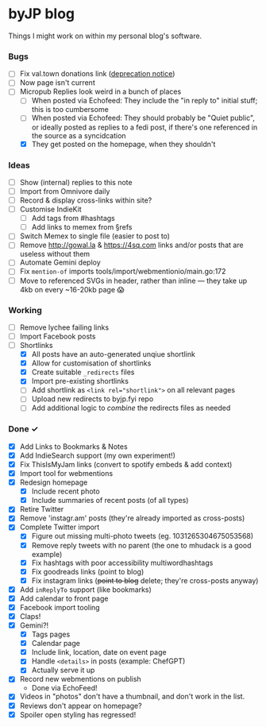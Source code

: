 # byJP blog

Things I might work on within my personal blog's software.

### Bugs

- [ ] Fix val.town donations link ([deprecation notice](https://docs.val.town/api/run/))
- [ ] Now page isn't current
- [ ] Micropub Replies look weird in a bunch of places
  - [ ] When posted via Echofeed: They include the "in reply to" initial stuff; this is too cumbersome
  - [ ] When posted via Echofeed: They should probably be "Quiet public", or ideally posted as replies to a fedi post, if there's one referenced in the source as a syncidcation
  - [x] They get posted on the homepage, when they shouldn't

### Ideas

- [ ] Show (internal) replies to this note
- [ ] Import from Omnivore daily  
- [ ] Record & display cross-links within site?
- [ ] Customise IndieKit
  - [ ] Add tags from #hashtags
  - [ ] Add links to memex from §refs
- [ ] Switch Memex to single file (easier to post to)
- [ ] Remove http://gowal.la & https://4sq.com links and/or posts that are useless without them
- [ ] Automate Gemini deploy
- [ ] Fix `mention-of` imports tools/import/webmentionio/main.go:172
- [ ] Move to referenced SVGs in header, rather than inline — they take up 4kb on every ~16-20kb page 😱

### Working

- [ ] Remove lychee failing links
- [ ] Import Facebook posts
- [ ] Shortlinks
  - [x] All posts have an auto-generated unqiue shortlink
  - [x] Allow for customisation of shortlinks
  - [x] Create suitable `_redirects` files
  - [x] Import pre-existing shortlinks
  - [ ] Add shortlink as `<link rel="shortlink">` on all relevant pages
  - [ ] Upload new redirects to byjp.fyi repo
  - [ ] Add additional logic to _combine_ the redirects files as needed

### Done ✓

- [x] Add Links to Bookmarks & Notes  
- [x] Add IndieSearch support (my own experiment!)
- [x] Fix ThisIsMyJam links (convert to spotify embeds & add context)
- [x] Import tool for webmentions
- [x] Redesign homepage
  - [x] Include recent photo
  - [x] Include summaries of recent posts (of all types)
- [x] Retire Twitter
- [x] Remove 'instagr.am' posts (they're already imported as cross-posts)
- [x] Complete Twitter import  
  - [x] Figure out missing multi-photo tweets (eg. 1031265304675053568)  
  - [x] Remove reply tweets with no parent (the one to mhudack is a good example)  
  - [x] Fix hashtags with poor accessibility multiwordhashtags  
  - [x] Fix goodreads links (point to blog)  
  - [x] Fix instagram links (~~point to blog~~ delete; they're cross-posts anyway)
- [x] Add `inReplyTo` support (like bookmarks)
- [x] Add calendar to front page
- [x] Facebook import tooling
- [x] Claps!
- [x] Gemini?!
  - [x] Tags pages
  - [x] Calendar page
  - [x] Include link, location, date on event page
  - [x] Handle `<details>` in posts (example: ChefGPT)
  - [x] Actually serve it up
- [x] Record new webmentions on publish
  - Done via EchoFeed!
- [x] Videos in "photos" don't have a thumbnail, and don't work in the list.
- [x] Reviews don't appear on homepage?
- [x] Spoiler open styling has regressed!
